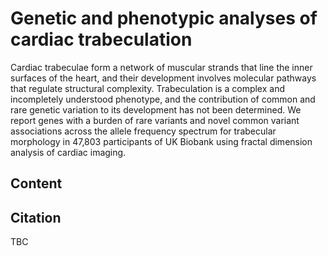 # Genetic and phenotypic analyses of cardiac trabeculation

Cardiac trabeculae form a network of muscular strands that line the inner surfaces of the heart, and their development involves molecular pathways that regulate structural complexity. Trabeculation is a complex and incompletely understood phenotype, and the contribution of common and rare genetic variation to its development has not been determined. We report genes with a burden of rare variants and novel common variant associations across the allele frequency spectrum for trabecular morphology in 47,803 participants of UK Biobank using fractal dimension analysis of cardiac imaging.

## Content

## Citation

TBC
